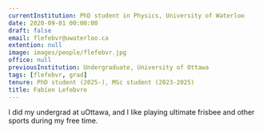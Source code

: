```yaml
---
currentInstitution: PhD student in Physics, University of Waterloo
date: 2020-09-01 00:00:00
draft: false
email: flefebvr@uwaterloo.ca
extention: null
image: images/people/flefebvr.jpg
office: null
previousInstitution: Undergraduate, University of Ottawa
tags: [flefebvr, grad]
tenure: PhD student (2025-), MSc student (2023-2025)
title: Fabien Lefebvre
---
```

I did my undergrad at uOttawa, and I like playing ultimate frisbee and other sports during my free time.